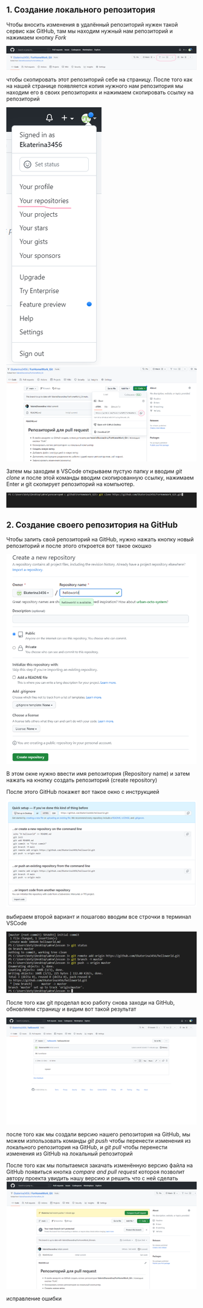 ## 1. Создание локального репозитория

Чтобы вносить изменения в удалённый репозиторий нужен такой сервис как GitHub, там мы находим нужный нам репозиторий и нажимаем кнопку *Fork* 

![кнопка fork](fork.png)

чтобы скопировать этот репозиторий себе на страницу. 
После того как на нашей странице появляется копия нужного нам репозитория мы находим его в своих репозиториях и нажимаем скопировать ссылку на репозиторий 

![твои репозитории](yourrepos.png) ![ссылка](clone.png)

Затем мы заходим в VSCode открываем пустую папку и вводим *git clone* и после этой команды вводим скопированную ссылку, нажимаем Enter и git скопирует репозиторий на компьютер. 

![команда](clone2.png)

## 2. Создание своего репозитория на GitHub

Чтобы залить свой репозиторий на GitHub, нужно нажать кнопку новый репозиторий и после этого откроется вот такое окошко

![создание нового репозитория](createrepository.png)

В этом окне нужно ввести имя репозитория (Repository name) и затем нажать на кнопку создать репозиторий (create repository)

После этого GitHub покажет вот такое окно с инструкцией 

![инструкция](sovetyGitHub.png)

выбираем второй вариант и пошагово вводим все строчки в терминал VSCode 

![ввели в терминал](workofVSCode.png)

После того как git проделал всю работу снова заходи на GitHub, обновляем страницу и видим вот такой результат

![результат](resalt.png)

после того как мы создали версию нашего репозитория на GitHub, мы можем изпользовать команды *git push* чтобы перенести изменения из локального репозитория на GitHub, и *git pull* чтобы перенести изменения из GitHub на локальный репозиторий

После того как мы попытаемся закачать изменённую версию файла на GitHub появиться кнопка *compare and pull request* котороя позволит автору проекта увидить нашу версию и решить что с ней сделать
![pull request](pullrequest.png)

исправление ошибки 